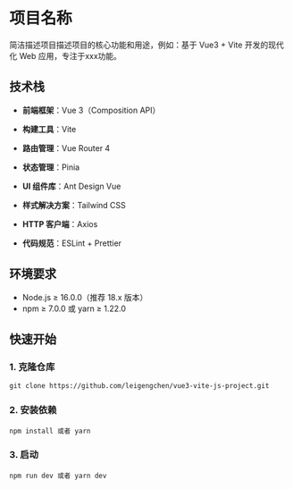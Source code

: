 # 项目名称

简洁描述项目描述项目的核心功能和用途，例如：基于 Vue3 + Vite 开发的现代化 Web 应用，专注于xxx功能。


## 技术栈

- **前端框架**：Vue 3（Composition API）

- **构建工具**：Vite

- **路由管理**：Vue Router 4

- **状态管理**：Pinia

- **UI 组件库**：Ant Design Vue

- **样式解决方案**：Tailwind CSS

- **HTTP 客户端**：Axios

- **代码规范**：ESLint + Prettier


## 环境要求

- Node.js ≥ 16.0.0（推荐 18.x 版本）
- npm ≥ 7.0.0 或 yarn ≥ 1.22.0


## 快速开始

### 1. 克隆仓库

```
git clone https://github.com/leigengchen/vue3-vite-js-project.git
```

### 2. 安装依赖
```
npm install 或者 yarn
```

### 3. 启动
```
npm run dev 或者 yarn dev
```